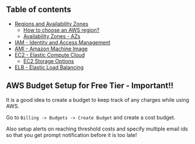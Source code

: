 ## Table of contents

- [Regions and Availability Zones](#regions-and-availability-zones "Regions and Availability Zones")
  - [How to choose an AWS region?](#how-to-choose-an-aws-region "How to choose an AWS region?")
  - [Availability Zones - AZs](#availability-zones-azs "Availability Zones - AZs")
- [IAM - Identity and Access Management](./notes/iam.md "IAM - Identity and Access Management")
- [AMI - Amazon Machine Image](./notes/ami.md "AMI - Amazon Machine Image")
- [EC2 - Elastic Compute Cloud](./notes/ec2.md "EC2 - Elastic Compute Cloud")
  - [EC2 Storage Options](./notes/ec2-storage-options.md "EC2 Storage Options")
- [ELB - Elastic Load Balancing](./notes/elb.md "ELB - Elastic Load Balancing")

## AWS Budget Setup for Free Tier - Important!!

It is a good idea to create a budget to keep track of any charges while using AWS.

Go to `Billing -> Budgets -> Create Budget` and create a cost budget.

Also setup alerts on reaching threshold costs and specify multiple email ids so that you get prompt notification before it is too late!
